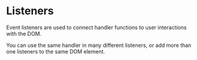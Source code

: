 # Listeners

Event listeners are used to connect handler functions to user interactions with the DOM.

You can use the same handler in many different listeners, or add more than one listeners to the same DOM element.
